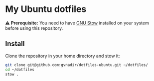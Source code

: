 # My Ubuntu dotfiles

⚠️ **Prerequisite:** You need to have [GNU Stow](https://www.gnu.org/software/stow/) installed on your system before using this repository.  

## Install

Clone the repository in your home directory and stow it:

```sh
git clone git@github.com:gvnadir/dotfiles-ubuntu.git ~/dotfiles/
cd ~/dotfiles
stow .
```
